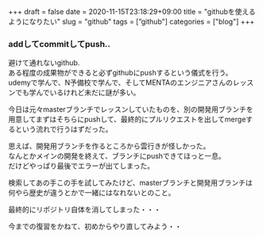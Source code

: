 +++ 
draft = false
date = 2020-11-15T23:18:29+09:00
title = "githubを使えるようになりたい"
slug = "github"
tags = [”github"]
categories = ["blog"]
+++

### addしてcommitしてpush..

避けて通れないgithub.  
ある程度の成果物ができると必ずgithubにpushするという儀式を行う。  
udemyで学んで、N予備校で学んで、そしてMENTAのエンジニアさんのレッスンでも学んでいるけれど未だに謎が多い。  

今日は元々masterブランチでレッスンしていたものを、別の開発用ブランチを用意してまずはそちらにpushして、最終的にプルリクエストを出してmergeするという流れで行うはずだった。  

思えば、開発用ブランチを作るところから雲行きが怪しかった。  
なんとかメインの開発を終えて、ブランチにpushできてほっと一息。  
だけどやっぱり最後でエラーが出てしまった。  

検索してあの手この手を試してみたけど、masterブランチと開発用ブランチは何やら歴史が違うとかで一緒にはなれないとのこと。  

最終的にリポジトリ自体を消してしまった・・・  

今までの復習をかねて、初めからやり直してみよう・・  
